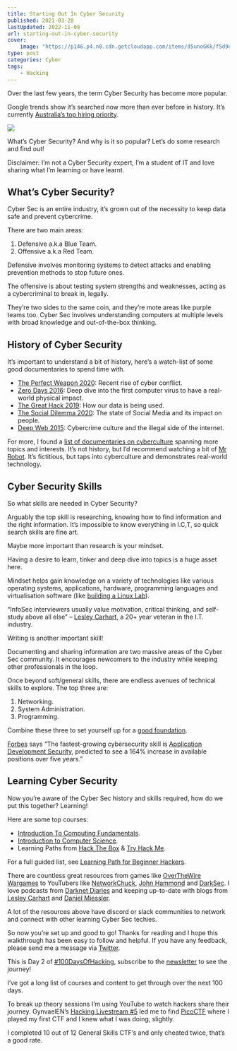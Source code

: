 ```yaml
---
title: Starting Out In Cyber Security
published: 2021-03-28
lastUpdated: 2022-11-08
url: starting-out-in-cyber-security
cover:
    image: "https://p146.p4.n0.cdn.getcloudapp.com/items/d5unoGKk/f5d9dc91-9b8e-4a80-b517-b7c9cc014b2e.jpg?v=dc0c2c48206ff6d2b8cd60eb244087bb"
type: post
categories: Cyber
tags: 
    - Hacking
---
```


<!-- <iframe frameborder="0" loading="lazy" scrolling="no" src="https://anchor.fm/mrashleyball/embed/episodes/Starting-Out-In-Cyber-Security-e16jqhk" width="100%"></iframe> -->

Over the last few years, the term Cyber Security has become more popular.

Google trends show it’s searched now more than ever before in history. It’s currently [Australia’s top hiring priority](https://www.csoonline.com/article/3611595/cybersecurity-is-australia-s-no-1-hiring-priority.html).

![](https://p146.p4.n0.cdn.getcloudapp.com/items/12uABw8E/be198317-e854-4e8d-8f90-9b5eb66b18ac.png)

What’s Cyber Security? And why is it so popular? Let’s do some research and find out!

Disclaimer: I’m not a Cyber Security expert, I’m a student of IT and love sharing what I’m learning or have learnt.

## What’s Cyber Security?

Cyber Sec is an entire industry, it’s grown out of the necessity to keep data safe and prevent cybercrime.

There are two main areas:

1. Defensive a.k.a Blue Team.
2. Offensive a.k.a Red Team.

Defensive involves monitoring systems to detect attacks and enabling prevention methods to stop future ones.

The offensive is about testing system strengths and weaknesses, acting as a cybercriminal to break in, legally.

They’re two sides to the same coin, and they’re mote areas like purple teams too. Cyber Sec involves understanding computers at multiple levels with broad knowledge and out-of-the-box thinking.

## History of Cyber Security

It’s important to understand a bit of history, here’s a watch-list of some good documentaries to spend time with.

- [The Perfect Weapon 2020](https://letterboxd.com/film/the-perfect-weapon-2020/): Recent rise of cyber conflict.
- [Zero Days 2016](https://letterboxd.com/film/zero-days/): Deep dive into the first computer virus to have a real-world physical impact.
- [The Great Hack 2019](https://letterboxd.com/film/the-great-hack/): How our data is being used.
- [The Social Dilemma 2020](https://letterboxd.com/film/the-social-dilemma/): The state of Social Media and its impact on people.
- [Deep Web 2015](https://letterboxd.com/film/deep-web/): Cybercrime culture and the illegal side of the internet.

For more, I found a [list of documentaries on cyberculture](https://letterboxd.com/monocle/list/the-whole-wired-world-documentaries-on-cyberculture/) spanning more topics and interests. It’s not history, but I’d recommend watching a bit of [Mr Robot](https://en.wikipedia.org/wiki/Mr._Robot). It’s fictitious, but taps into cyberculture and demonstrates real-world technology.

## Cyber Security Skills

So what skills are needed in Cyber Security?

Arguably the top skill is researching, knowing how to find information and the right information. It’s impossible to know everything in I.C,T, so quick search skills are fine art.

Maybe more important than research is your mindset.

Having a desire to learn, tinker and deep dive into topics is a huge asset here.

Mindset helps gain knowledge on a variety of technologies like various operating systems, applications, hardware, programming languages and virtualisation software (like [building a Linux Lab](https://mrash.co/how-to-setup-ubuntu-using-virtualbox/)).

“InfoSec interviewers usually value motivation, critical thinking, and self-study above all else” – [Lesley Carhart](https://tisiphone.net/2015/10/12/starting-an-infosec-career-the-megamix-chapters-1-3/?roppers/), a 20+ year veteran in the I.T. industry.

Writing is another important skill!

Documenting and sharing information are two massive areas of the Cyber Sec community. It encourages newcomers to the industry while keeping other professionals in the loop.

Once beyond soft/general skills, there are endless avenues of technical skills to explore. The top three are:

1. Networking.
2. System Administration.
3. Programming.

Combine these three to set yourself up for a [good foundation](https://danielmiessler.com/blog/build-successful-infosec-career/?roppers).

[Forbes](https://www.forbes.com/sites/louiscolumbus/2020/11/01/what-are-the-fastest-growing-cybersecurity-skills-in-2021/?sh=2df688a85d73) says “The fastest-growing cybersecurity skill is [Application Development Security](https://en.wikipedia.org/wiki/Application_security), predicted to see a 164% increase in available positions over five years.”

## Learning Cyber Security

Now you’re aware of the Cyber Sec history and skills required, how do we put this together? Learning!

Here are some top courses:

- [Introduction To Computing Fundamentals](https://academy.hoppersroppers.org/course/view.php?id=8).
- [Introduction to Computer Science](https://www.edx.org/course/cs50s-introduction-to-computer-science).
- Learning Paths from [Hack The Box](https://academy.hackthebox.eu/) &amp; [Try Hack Me](https://tryhackme.com/).

For a full guided list, see [Learning Path for Beginner Hackers](https://mrash.co/learning-path-for-beginner-hacker/).

There are countless great resources from games like [OverTheWire Wargames](https://overthewire.org/wargames/) to YouTubers like [NetworkChuck](https://www.youtube.com/channel/UC9x0AN7BWHpCDHSm9NiJFJQ), [John Hammond](https://www.youtube.com/channel/UCVeW9qkBjo3zosnqUbG7CFw) and [DarkSec](https://www.youtube.com/channel/UC0R_-7yQPoGpkPR9ITzDFFQ). I love podcasts from [Darknet Diaries](https://darknetdiaries.com/) and keeping up-to-date with blogs from [Lesley Carhart](https://tisiphone.net/) and [Daniel Miessler](https://danielmiessler.com/).

A lot of the resources above have discord or slack communities to network and connect with other learning Cyber Sec techies.

So now you’re set up and good to go! Thanks for reading and I hope this walkthrough has been easy to follow and helpful. If you have any feedback, please send me a message via [Twitter](https://twitter.com/mrashleyball).

This is Day 2 of [\#100DaysOfHacking](https://mrash.co/100daysofhacking/), subscribe to the [newsletter](https://go.mrash.co/newsletter) to see the journey!

I’ve got a long list of courses and content to get through over the next 100 days.

To break up theory sessions I’m using YouTube to watch hackers share their journey. GynvaelEN’s [Hacking Livestream #5](https://www.youtube.com/watch?v=sFdMjvt5W2Y) led me to find [PicoCTF](https://picoctf.org/) where I played my first CTF and I knew what I was doing, slightly.

I completed 10 out of 12 General Skills CTF’s and only cheated twice, that’s a good rate.